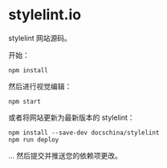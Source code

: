 # stylelint.io

stylelint 网站源码。

开始：

```shell
npm install
```

然后进行视觉编辑：

```shell
npm start
```

或者将网站更新为最新版本的 stylelint：

```shell
npm install --save-dev docschina/stylelint
npm run deploy
```

... 然后提交并推送您的依赖项更改。
